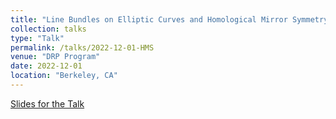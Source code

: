 ```yaml
---
title: "Line Bundles on Elliptic Curves and Homological Mirror Symmetry"
collection: talks
type: "Talk"
permalink: /talks/2022-12-01-HMS
venue: "DRP Program"
date: 2022-12-01
location: "Berkeley, CA"
---
```

[Slides for the Talk](assets\pdf\HMS.pdf)

